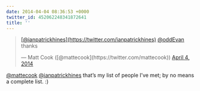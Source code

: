 ```yaml
---
date: 2014-04-04 08:36:53 +0000
twitter_id: 452062248341872641
title: ''
---
```


<blockquote class="twitter-tweet"><p lang="en" dir="ltr"><a href="https://twitter.com/ianpatrickhines?ref_src=twsrc%5Etfw">[@ianpatrickhines](https://twitter.com/ianpatrickhines)</a> <a href="https://twitter.com/oddEvan?ref_src=twsrc%5Etfw">@oddEvan</a> thanks</p>&mdash; Matt Cook ([@mattecook](https://twitter.com/mattecook)) <a href="https://twitter.com/mattecook/status/451918074380570625?ref_src=twsrc%5Etfw">April 4, 2014</a></blockquote>
<script async src="https://platform.twitter.com/widgets.js" charset="utf-8"></script>

[@mattecook](https://twitter.com/mattecook) [@ianpatrickhines](https://twitter.com/ianpatrickhines) that’s my list of people I’ve met; by no means a complete list. :)
